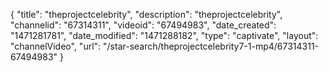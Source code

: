 {
    "title": "theprojectcelebrity",
    "description": "theprojectcelebrity",
    "channelid": "67314311",
    "videoid": "67494983",
    "date_created": "1471281781",
    "date_modified": "1471288182",
    "type": "captivate",
    "layout": "channelVideo",
    "url": "\/star-search\/theprojectcelebrity7-1-mp4\/67314311-67494983"
}